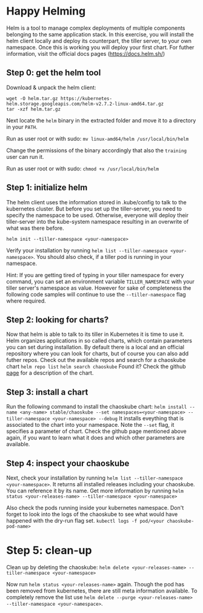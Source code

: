 # Happy Helming
Helm is a tool to manage complex deployments of multiple components belonging to the same application stack. In this exercise, you will install the helm client locally and deploy its counterpart, the tiller server, to your own namespace. Once this is working you will deploy your first chart.
For futher information, visit the official docs pages (https://docs.helm.sh/)

## Step 0: get the helm tool
Download & unpack the helm client:
```
wget -O helm.tar.gz https://kubernetes-helm.storage.googleapis.com/helm-v2.7.2-linux-amd64.tar.gz
tar -xzf helm.tar.gz
```
Next locate the `helm` binary in the extracted folder and move it to a directory in your `PATH`.

Run as user root or with sudo: `mv linux-amd64/helm /usr/local/bin/helm`

Change the permissions of the binary accordingly that also the `training` user can run it.

Run as user root or with sudo: `chmod +x /usr/local/bin/helm`

## Step 1: initialize helm
The helm client uses the information stored in .kube/config to talk to the kubernetes cluster. But before you set up the tiller-server, you need to specify the namespace to be used. Otherwise, everyone will deploy their tiller-server into the kube-system namespace resulting in an overwrite of what was there before.   

`helm init --tiller-namespace <your-namespace>`

Verify your installation by running `helm list --tiller-namespace <your-namespace>`. You should also check, if a tiller pod is running in your namespace.

Hint: If you are getting tired of typing in your tiller namespace for every command, you can set an environment variable `TILLER_NAMESPACE` with your tiller server's namespace as value. However for sake of completeness the following code samples will continue to use the `--tiller-namespace` flag where required.  

## Step 2: looking for charts?
Now that helm is able to talk to its tiller in Kubernetes it is time to use it. Helm organizes applications in so called charts, which contain parameters you can set during installation. By default there is a local and an official repository where you can look for charts, but of course you can also add futher repos. Check out the available repos and search for a chaoskube chart
`helm repo list`
`helm search chaoskube`
Found it? Check the github [page](https://github.com/kubernetes/charts/tree/master/stable/chaoskube) for a description of the chart.

## Step 3: install a chart
Run the following command to install the chaoskube chart:
`helm install --name <any-name> stable/chaoskube --set namespaces=<your-namespace> --tiller-namespace <your-namespace> --debug`
It installs eveything that is associated to the chart into your namespace. Note the `--set` flag, it specifies a parameter of chart. Check the github page mentioned above again, if you want to learn what it does and which other parameters are available.

## Step 4: inspect your chaoskube
Next, check your installation by running `helm list --tiller-namespace <your-namespace>`. It returns all installed releases including your chaoskube. You can reference it by its name.
Get more information by running `helm status <your-releases-name> --tiller-namespace <your-namespace>`

Also check the pods running inside your kubernetes namespace. Don't forget to look into the logs of the chaoskube to see what would have happened with the dry-run flag set.
`kubectl logs -f pod/<your chaoskube-pod-name>`

# Step 5: clean-up
Clean up by deleting the chaoskube:
`helm delete <your-releases-name> --tiller-namespace <your-namespace>`

Now run `helm status <your-releases-name>` again. Though the pod has been removed from kubernetes, there are still meta information available.
To completely remove the list use `helm delete --purge <your-releases-name> --tiller-namespace <your-namespace>`.

